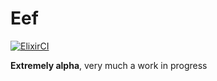 # Eef
[![ElixirCI](https://github.com/feliperenan/heex_formatter/actions/workflows/elixir.yml/badge.svg)](https://github.com/feliperenan/heex_formatter/actions/workflows/elixir.yml)

**Extremely alpha**, very much a work in progress
